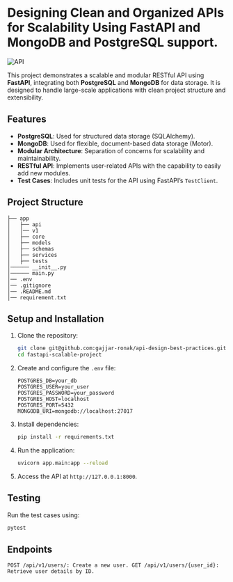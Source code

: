 # Designing Clean and Organized APIs for Scalability Using FastAPI and MongoDB and PostgreSQL support.

![API](https://github.com/user-attachments/assets/5854a286-caff-46b6-9b0d-adbd716307b9)


This project demonstrates a scalable and modular RESTful API using **FastAPI**, integrating both **PostgreSQL** and **MongoDB** for data storage. It is designed to handle large-scale applications with clean project structure and extensibility.

## Features

- **PostgreSQL**: Used for structured data storage (SQLAlchemy).
- **MongoDB**: Used for flexible, document-based data storage (Motor).
- **Modular Architecture**: Separation of concerns for scalability and maintainability.
- **RESTful API**: Implements user-related APIs with the capability to easily add new modules.
- **Test Cases**: Includes unit tests for the API using FastAPI’s `TestClient`.

## Project Structure
``` 
├── app
│   ├── api
│   │── v1
│   ├── core
│   ├── models
│   ├── schemas
│   ├── services
│   ├── tests
│────── __init__.py
│────── main.py
│── .env
│── .gitignore
│── .README.md
│── requirement.txt
```

## Setup and Installation

1. Clone the repository:
    ```bash
    git clone git@github.com:gajjar-ronak/api-design-best-practices.git
    cd fastapi-scalable-project
    ```

2. Create and configure the `.env` file:
    ```
    POSTGRES_DB=your_db
    POSTGRES_USER=your_user
    POSTGRES_PASSWORD=your_password
    POSTGRES_HOST=localhost
    POSTGRES_PORT=5432
    MONGODB_URI=mongodb://localhost:27017
    ```

3. Install dependencies:
    ```bash
    pip install -r requirements.txt
    ```

4. Run the application:
    ```bash
    uvicorn app.main:app --reload
    ```

5. Access the API at `http://127.0.0.1:8000`.

## Testing

Run the test cases using:
```bash
pytest
```

## Endpoints

`POST /api/v1/users/: Create a new user.
GET /api/v1/users/{user_id}: Retrieve user details by ID.
`

